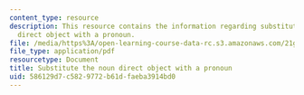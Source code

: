 ```yaml
---
content_type: resource
description: This resource contains the information regarding substitute the noun
  direct object with a pronoun.
file: /media/https%3A/open-learning-course-data-rc.s3.amazonaws.com/21g-401-german-i-fall-2008/586129d7c5829772b61dfaeba3914bd0_MIT21G_401F08_akku_pro.pdf
file_type: application/pdf
resourcetype: Document
title: Substitute the noun direct object with a pronoun
uid: 586129d7-c582-9772-b61d-faeba3914bd0
---
```

